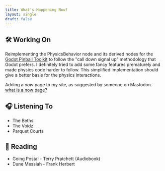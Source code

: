 ```yaml
---
title: What's Happening Now?
layout: single
draft: false
---
```


## 🛠️ Working On

Reimplementing the PhysicsBehavior node and its derived nodes for the
[Godot Pinball Toolkit](/projects/godot_pinball) to follow the "call down
signal up" methodology that Godot prefers. I definitely tried to add some
fancy features prematurely and made physics code harder to follow. This
simplified implementation should give a better basis for the physics interactions.

Adding a *now* page to my site, as suggested by someone on Mastodon. [what is a now page?](https://nownownow.com/about)

## 🎧 Listening To

- The Beths
- The Voidz
- Parquet Courts

## 📖 Reading

- Going Postal - Terry Pratchett (Audiobook)
- Dune Messiah - Frank Herbert
